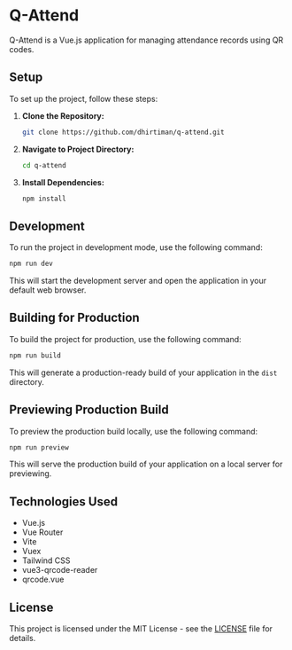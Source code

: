 # Q-Attend

Q-Attend is a Vue.js application for managing attendance records using QR codes.

## Setup

To set up the project, follow these steps:

1. **Clone the Repository:**
   ```bash
   git clone https://github.com/dhirtiman/q-attend.git
   ```
   
2. **Navigate to Project Directory:**
   ```bash
   cd q-attend
   ```

3. **Install Dependencies:**
   ```bash
   npm install
   ```

## Development

To run the project in development mode, use the following command:
```bash
npm run dev
```
This will start the development server and open the application in your default web browser.

## Building for Production

To build the project for production, use the following command:
```bash
npm run build
```
This will generate a production-ready build of your application in the `dist` directory.

## Previewing Production Build

To preview the production build locally, use the following command:
```bash
npm run preview
```
This will serve the production build of your application on a local server for previewing.

## Technologies Used

- Vue.js
- Vue Router
- Vite
- Vuex
- Tailwind CSS
- vue3-qrcode-reader
- qrcode.vue

## License

This project is licensed under the MIT License - see the [LICENSE](LICENSE) file for details.